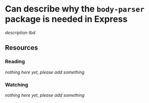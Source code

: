 # Can describe why the `body-parser` package is needed in Express

_description tbd_

## Resources

### Reading

_nothing here yet, please add something_

### Watching

_nothing here yet, please add something_
